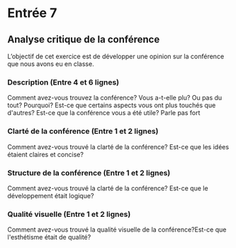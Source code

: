 # Entrée 7
## Analyse critique de la conférence

L’objectif de cet exercice est de développer une opinion sur la conférence que nous avons eu en classe. 

### Description (Entre 4 et 6 lignes)
Comment avez-vous trouvez la conférence? Vous a-t-elle plu? Ou pas du tout? Pourquoi? Est-ce que certains aspects vous ont plus touchés que d'autres? Est-ce que la conférence vous a été utile?
Parle pas fort

### Clarté de la conférence (Entre 1 et 2 lignes)
Comment avez-vous trouvé la clarté de la conférence? Est-ce que les idées étaient claires et concise?

### Structure de la conférence (Entre 1 et 2 lignes)
Comment avez-vous trouvé la clarté de la conférence? Est-ce que le développement était logique?

### Qualité visuelle (Entre 1 et 2 lignes)
Comment avez-vous trouvé la qualité visuelle de la conférence?Est-ce que l'esthétisme était de qualité?


